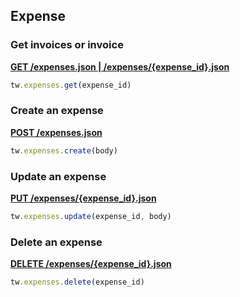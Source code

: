 ## Expense

### Get invoices or invoice

[**GET /expenses.json | /expenses/{expense_id}.json**](https://developer.teamwork.com/projects/expenses/get-all-expenses-across-your-projects)

```js
tw.expenses.get(expense_id)
```

### Create an expense

[**POST /expenses.json**](https://developer.teamwork.com/projects/expenses/create-a-new-expense-in-a-project)

```js
tw.expenses.create(body)
```

### Update an expense

[**PUT /expenses/{expense_id}.json**](https://developer.teamwork.com/projects/expenses/update-a-single-expense)

```js
tw.expenses.update(expense_id, body)
```

### Delete an expense

[**DELETE /expenses/{expense_id}.json**](https://developer.teamwork.com/projects/expenses/delete-a-single-expense)

```js
tw.expenses.delete(expense_id)
```
